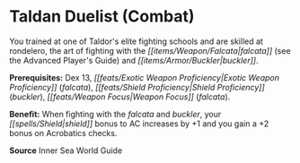 ﻿---
cssclass: [feats]

---
# Taldan Duelist (Combat)

You trained at one of Taldor's elite fighting schools and are skilled at rondelero, the art of fighting with the _[[items/Weapon/Falcata|falcata]]_ (see the Advanced Player's Guide) and _[[items/Armor/Buckler|buckler]]_.

**Prerequisites:** Dex 13, _[[feats/Exotic Weapon Proficiency|Exotic Weapon Proficiency]]_ (_falcata_), _[[feats/Shield Proficiency|Shield Proficiency]]_ (_buckler_), _[[feats/Weapon Focus|Weapon Focus]]_ (_falcata_).

**Benefit:** When fighting with the _falcata_ and _buckler_, your _[[spells/Shield|shield]]_ bonus to AC increases by +1 and you gain a +2 bonus on Acrobatics checks.

**Source** Inner Sea World Guide